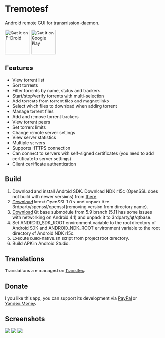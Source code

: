 # Tremotesf
Android remote GUI for transmission-daemon.

<a href="https://f-droid.org/repository/browse/?fdid=org.equeim.tremotesf" target="_blank">
<img src="https://f-droid.org/badge/get-it-on.png" alt="Get it on F-Droid" height="80"/></a>
<a href="https://play.google.com/store/apps/details?id=org.equeim.tremotesf" target="_blank">
<img src="https://play.google.com/intl/en_us/badges/images/generic/en-play-badge.png" alt="Get it on Google Play" height="80"/></a>

## Features
- View torrent list
- Sort torrents
- Filter torrents by name, status and trackers
- Start/stop/verify torrents with multi-selection
- Add torrents from torrent files and magnet links
- Select which files to download when adding torrent
- Manage torrent files
- Add and remove torrent trackers
- View torrent peers
- Set torrent limits
- Change remote server settings
- View server statistics
- Multiple servers
- Supports HTTPS connection
- Can connect to servers with self-signed certificates (you need to add certificate to server settings)
- Client certificate authentication

## Build
1. Download and install Android SDK. Download NDK r15c (OpenSSL does not build with newer versions) from [there](https://developer.android.com/ndk/downloads/older_releases).
2. [Download](https://www.openssl.org/source) latest OpenSSL 1.0.x and unpack it to 3rdparty/openssl/openssl (removing version from directory name).
3. [Download](http://download.qt.io/official_releases/qt/5.9/5.9.6/submodules/qtbase-opensource-src-5.9.6.tar.xz) Qt base submodule from 5.9 branch (5.11 has some issues with networking on Android 4.1) and unpack it to 3rdparty/qt/qtbase.
5. Set ANDROID_SDK_ROOT environment variable to the root directory of Android SDK and ANDROID_NDK_ROOT environment variable to the root directory of Android NDK r15c.
6. Execute build-native.sh script from project root directory.
7. Build APK in Android Studio.

## Translations
Translations are managed on [Transifex](https://www.transifex.com/equeim/tremotesf-android).

## Donate
I you like this app, you can support its development via [PayPal](https://www.paypal.com/cgi-bin/webscr?cmd=_donations&business=DDQTRHTY5YV2G&item_name=Support%20Tremotesf%20(Android)%20development&no_note=2&item_number=1&no_shipping=1&currency_code=USD) or [Yandex.Money](https://yasobe.ru/na/equeim_tremotesf_android).

## Screenshots
![](http://i.imgur.com/tsmKQIV.png) ![](http://i.imgur.com/HMucsni.png) ![](http://i.imgur.com/EXc9CG0.png)
